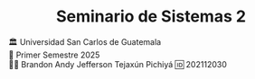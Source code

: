 <h1 align="center">Seminario de Sistemas 2</h1>

<div>🏛 Universidad San Carlos de Guatemala</div>
<!-- <div>📕 Arquitectura De Computadoras y Ensambladores 2</div> -->
<div>📆 Primer Semestre 2025</div>
<div>🙍‍♂️ Brandon Andy Jefferson Tejaxún Pichiyá 🆔 202112030</div>
